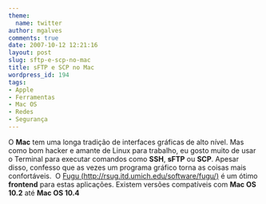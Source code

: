 ```yaml
---
theme:
  name: twitter
author: mgalves
comments: true
date: 2007-10-12 12:21:16
layout: post
slug: sftp-e-scp-no-mac
title: sFTP e SCP no Mac
wordpress_id: 194
tags:
- Apple
- Ferramentas
- Mac OS
- Redes
- Segurança
---
```


O **Mac** tem uma longa tradição de interfaces gráficas de alto nível. Mas como bom hacker e amante de Linux para trabalho, eu gosto muito de usar o Terminal para executar comandos como **SSH**, **sFTP** ou **SCP**. Apesar disso, confesso que as vezes  um programa gráfico torna as coisas mais confortáveis.  O [Fugu (http://rsug.itd.umich.edu/software/fugu/)](http://rsug.itd.umich.edu/software/fugu/) é um ótimo **frontend** para estas aplicações. Existem versões compatíveis com **Mac OS 10.2** até **Mac OS 10.4**
